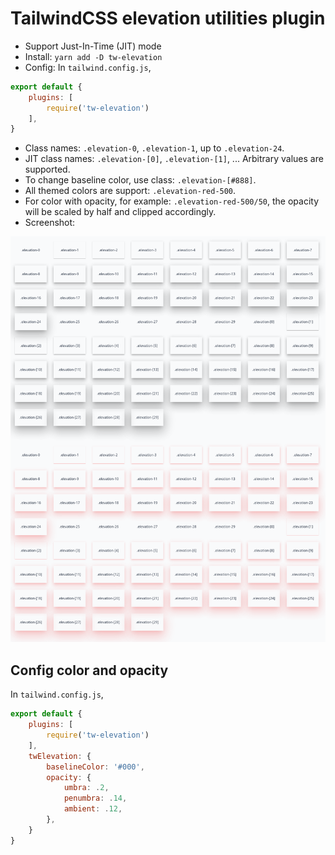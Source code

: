 # TailwindCSS elevation utilities plugin

- Support Just-In-Time (JIT) mode
- Install: `yarn add -D tw-elevation`
- Config: In `tailwind.config.js`,

```javascript
export default {
	plugins: [
		require('tw-elevation')
	],
}
```

- Class names: `.elevation-0`, `.elevation-1`, up to `.elevation-24`.
- JIT class names: `.elevation-[0]`, `.elevation-[1]`, ... Arbitrary values are supported.
- To change baseline color, use class: `.elevation-[#888]`.
- All themed colors are support: `.elevation-red-500`.
- For color with opacity, for example: `.elevation-red-500/50`, the opacity will be scaled by half and clipped accordingly.
- Screenshot:

![tw-elevation screenshot](https://github.com/tranvansang/tw-elevation/blob/master/screenshot.png?raw=true)


## Config color and opacity

In `tailwind.config.js`,

```javascript
export default {
	plugins: [
		require('tw-elevation')
	],
	twElevation: {
		baselineColor: '#000',
		opacity: {
			umbra: .2,
			penumbra: .14,
			ambient: .12,
		},
	}
}
```
